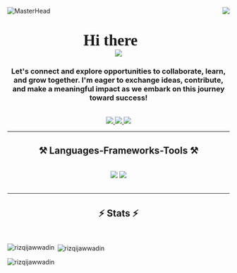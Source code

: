 ![MasterHead](https://miro.medium.com/v2/resize:fit:1400/1*641jWUJsaII6YX1x9_1lRA.gif)
<img align="right" src="https://visitor-badge.laobi.icu/badge?page_id=rizqijawwadin.rizqijawwadin" /><br>

<h1 align="center">
  <span style="font-family: Righteous; font-size: 35px;">Hi there 👋</span><br>
  <img src="https://readme-typing-svg.herokuapp.com/?font=Righteous&color=6B58F7&size=35&center=true&vCenter=true&width=500&height=70&duration=4000&lines=I'm+Rizqi+Jawwadin;+I'm+Web+Developer;+I'm+Mobile+Developer;+I'm+UI/UX+Designer;+I'm+Graphic+Designer;" />
</h1>

<h3 align="center">Let's connect and explore opportunities to collaborate, learn, and grow together. I'm eager to exchange ideas, contribute, and make a meaningful impact as we embark on this journey toward success!</h3><br/>

<!--
<div align="center">
  
  🔭 I’m undergraduate student at the **State University of Surabaya**
  
  🌱 I’m currently learning **Laravel, NextJS, Docker, Flutter, Kotlin**
  
  💬 Ask me about **C++, Kotlon, Figma... or anything [here](https://github.com/rizqijawwadin/rizqijawwadin/issues)**
  
  ⚡ Fun fact **Our Milky Way galaxy has a supermassive black hole at its center**

</div>
-->

<div align="center"> 
  <a href="mailto:rizqi.22078@mhs.unesa.ac.id">
    <img src="https://img.shields.io/badge/Gmail-333333?style=for-the-badge&logo=gmail&logoColor=red" />
  </a>
  <a href="https://www.linkedin.com/in/rizqi-jawwadin" target="_blank">
    <img src="https://img.shields.io/badge/LinkedIn-0077B5?style=for-the-badge&logo=linkedin&logoColor=white" target="_blank" />
  </a>
  <a href="https://rizqijawwadin-portofolio.vercel.app" target="_blank">
     <img src="https://img.shields.io/badge/Portfolio-FF5722?style=for-the-badge&logo=todoist&logoColor=white" target="_blank" /> <!-- sqlite, safari, google-chrome are other good icon options -->
  </a>
</div>

<hr />

<h2 align="center">⚒️ Languages-Frameworks-Tools ⚒️</h2><br />
<div align="center">
  <img src="https://skillicons.dev/icons?i=bootstrap,kotlin,html,css,vscode,github,figma,tailwind,git,r,cpp" />
  <img src="https://skillicons.dev/icons?i=nodejs,python,javascript,typescript,firebase,nextjs,mysql,flutter,laravel,docker,androidstudio" />
</div><br />

<hr />

<h2 align="center">⚡ Stats ⚡</h2>
<br>
<p><img align="left" src="https://github-readme-stats.vercel.app/api/top-langs?username=rizqijawwadin&show_icons=true&locale=en&layout=compact" alt="rizqijawwadin" /></p>

<p>&nbsp;<img align="center" src="https://github-readme-stats.vercel.app/api?username=rizqijawwadin&show_icons=true&locale=en" alt="rizqijawwadin" /></p>

<p><img align="center" src="https://github-readme-streak-stats.herokuapp.com/?user=rizqijawwadin&" alt="rizqijawwadin" /></p>



<!--
##Hi there 👋

**rizqijawwadin/rizqijawwadin** is a ✨ _special_ ✨ repository because its `README.md` (this file) appears on your GitHub profile.

Here are some ideas to get you started:

- 🔭 I’m currently working on ...
- 🌱 I’m currently learning ...
- 👯 I’m looking to collaborate on ...
- 🤔 I’m looking for help with ...
- 💬 Ask me about ...
- 📫 How to reach me: ...
- 😄 Pronouns: ...
- ⚡ Fun fact: ...
-->
